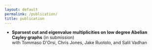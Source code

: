 ```yaml
---
layout: default  
permalink: /publication/  
title: publication
---
```


* **Sparsest cut and eigenvalue multiplicities on low degree Abelian Cayley graphs** (in submission)  
with Tommaso D'Orsi, Chris Jones, Jake Ruotolo, and Salil Vadhan